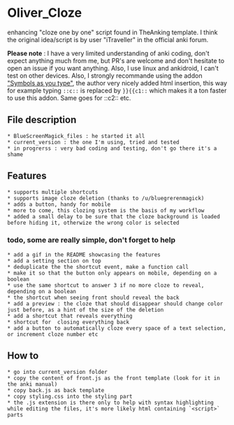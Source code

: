 # Oliver_Cloze
enhancing "cloze one by one" script found in TheAnking template. I think the original idea/script is by user "iTraveller" in the official anki forum.

**Please note** : I have a very limited understanding of anki coding, don't expect anything much from me, but PR's are welcome and don't hesitate to open an issue if you want anything. Also, I use linux and ankidroid, I can't test on other devices.
Also, I strongly recommande using the addon ["Symbols as you type"](https://ankiweb.net/shared/info/2040501954), the author very nicely added html insertion, this way for example typing `::c::` is replaced by `}}{{c1::` which makes it a ton faster to use this addon. Same goes for ::c2:: etc.


## File description
    * BlueScreenMagick_files : he started it all
    * current_version : the one I'm using, tried and tested
    * in progrerss : very bad coding and testing, don't go there it's a shame

## Features 
    * supports multiple shortcuts
    * supports image cloze deletion (thanks to /u/bluegrerenmagick)
    * adds a button, handy for mobile
    * more to come, this clozing system is the basis of my workflow
    * added a small delay to be sure that the cloze background is loaded before hiding it, otherwize the wrong color is selected
    
### todo, some are really simple, don't forget to help
    * add a gif in the README showcasing the features
    * add a setting section on top
    * deduplicate the the shortcut event, make a function call
    * make it so that the button only appears on mobile, depending on a boolean
    * use the same shortcut to answer 3 if no more cloze to reveal, depending on a boolean
    * the shortcut when seeing front should reveal the back
    * add a preview : the cloze that should disappear should change color just before, as a hint of the size of the deletion
    * add a shortcut that reveals everything
    * shortcut for  closing everything back
    * add a button to automatically cloze every space of a text selection, or increment cloze number etc

## How to
    * go into current_version folder
    * copy the content of front.js as the front template (look for it in the anki manual)
    * copy back.js as back template
    * copy styling.css into the styling part
    * the .js extension is there only to help with syntax highlighting while editing the files, it's more likely html containing `<script>` parts
